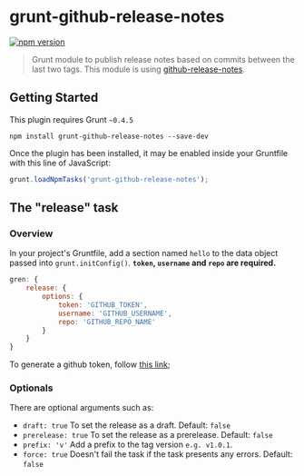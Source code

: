 # grunt-github-release-notes

[![npm version](https://badge.fury.io/js/grunt-github-release-notes.svg)](https://badge.fury.io/js/grunt-github-release-notes)

> Grunt module to publish release notes based on commits between the last two tags.
This module is using [github-release-notes](https://github.com/alexcanessa/github-release-notes).


## Getting Started
This plugin requires Grunt `~0.4.5`

```shell
npm install grunt-github-release-notes --save-dev
```

Once the plugin has been installed, it may be enabled inside your Gruntfile with this line of JavaScript:

```js
grunt.loadNpmTasks('grunt-github-release-notes');
```

## The "release" task

### Overview
In your project's Gruntfile, add a section named `hello` to the data object passed into `grunt.initConfig()`.
**`token`, `username` and `repo` are required.**

```js
gren: {
	release: {
		options: {
			token: 'GITHUB_TOKEN',
			username: 'GITHUB_USERNAME',
			repo: 'GITHUB_REPO_NAME'
		}
	}
}
```

To generate a github token, follow [this link](https://help.github.com/articles/creating-an-access-token-for-command-line-use/);

### Optionals
There are optional arguments such as:

- `draft: true` To set the release as a draft. Default: `false`
- `prerelease: true` To set the release as a prerelease. Default: `false`
- `prefix: 'v'` Add a prefix to the tag version `e.g. v1.0.1`.
- `force: true` Doesn't fail the task if the task presents any errors. Default: `false`
